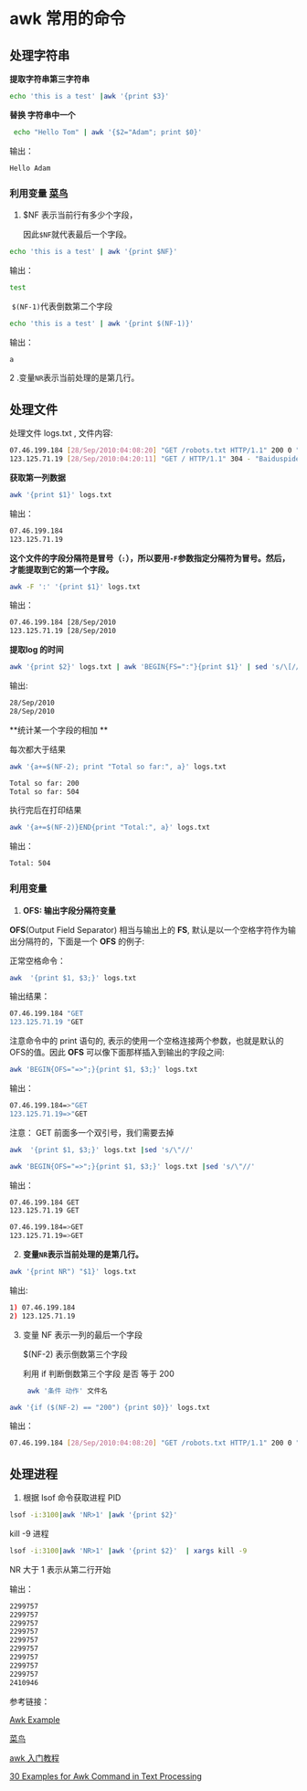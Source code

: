 # awk 常用的命令

## 处理字符串

**提取字符串第三字符串**

```sh
echo 'this is a test' |awk '{print $3}'
```





**替换 字符串中一个**

```sh
 echo "Hello Tom" | awk '{$2="Adam"; print $0}'
```

输出：

```sh
Hello Adam
```





### 利用变量    [菜鸟]( https://www.runoob.com/w3cnote/8-awesome-awk-built-in-variables.html)   

1. $NF  表示当前行有多少个字段，

   因此`$NF`就代表最后一个字段。

```sh
echo 'this is a test' | awk '{print $NF}'
```

输出：

```sh
test
```

​     `$(NF-1)`代表倒数第二个字段

```sh
echo 'this is a test' | awk '{print $(NF-1)}'
```

输出：

```sh
a
```

   2 .变量`NR`表示当前处理的是第几行。



## 处理文件

处理文件 logs.txt , 文件内容:

```sh
07.46.199.184 [28/Sep/2010:04:08:20] "GET /robots.txt HTTP/1.1" 200 0 "msnbot"
123.125.71.19 [28/Sep/2010:04:20:11] "GET / HTTP/1.1" 304 - "Baiduspider"
```

 **获取第一列数据**

```sh
awk '{print $1}' logs.txt
```

输出：

```sh
07.46.199.184
123.125.71.19
```

**这个文件的字段分隔符是冒号（`:`），所以要用`-F`参数指定分隔符为冒号。然后，才能提取到它的第一个字段。**

```sh
awk -F ':' '{print $1}' logs.txt
```

输出：

```sh
07.46.199.184 [28/Sep/2010
123.125.71.19 [28/Sep/2010
```



**提取log 的时间**

```sh
awk '{print $2}' logs.txt | awk 'BEGIN{FS=":"}{print $1}' | sed 's/\[//'
```

输出:

```sh
28/Sep/2010
28/Sep/2010
```



**统计某一个字段的相加 ** 

每次都大于结果

```sh
awk '{a+=$(NF-2); print "Total so far:", a}' logs.txt
```

```sh
Total so far: 200
Total so far: 504
```

执行完后在打印结果

```sh
awk '{a+=$(NF-2)}END{print "Total:", a}' logs.txt
```

输出：

```sh
Total: 504
```



###  利用变量 

1. **OFS: 输出字段分隔符变量**

**OFS**(Output Field Separator) 相当与输出上的 **FS**, 默认是以一个空格字符作为输出分隔符的，下面是一个 **OFS** 的例子:

正常空格命令：

```sh
awk  '{print $1, $3;}' logs.txt
```

输出结果：

```sh
07.46.199.184 "GET
123.125.71.19 "GET
```

注意命令中的 print 语句的, 表示的使用一个空格连接两个参数，也就是默认的OFS的值。因此 **OFS** 可以像下面那样插入到输出的字段之间:

```sh
awk 'BEGIN{OFS="=>";}{print $1, $3;}' logs.txt
```

输出：

```sh
07.46.199.184=>"GET
123.125.71.19=>"GET
```

注意： GET 前面多一个双引号，我们需要去掉

```sh
awk  '{print $1, $3;}' logs.txt |sed 's/\"//'

awk 'BEGIN{OFS="=>";}{print $1, $3;}' logs.txt |sed 's/\"//'
```

输出：

```sh
07.46.199.184 GET
123.125.71.19 GET

07.46.199.184=>GET
123.125.71.19=>GET
```



2. **变量`NR`表示当前处理的是第几行。**

```sh
awk '{print NR") "$1}' logs.txt
```

输出:

```sh
1) 07.46.199.184
2) 123.125.71.19
```

3. 变量 NF  表示一列的最后一个字段 

   $(NF-2) 表示倒数第三个字段    

   利用 if 判断倒数第三个字段 是否 等于  200

   ```sh
    awk '条件 动作' 文件名
   ```

```sh
awk '{if ($(NF-2) == "200") {print $0}}' logs.txt
```

输出：

```sh
07.46.199.184 [28/Sep/2010:04:08:20] "GET /robots.txt HTTP/1.1" 200 0 "msnbot"
```







## 处理进程

1. 根据 lsof 命令获取进程 PID

```sh
lsof -i:3100|awk 'NR>1' |awk '{print $2}' 
```

  kill  -9 进程

```sh
lsof -i:3100|awk 'NR>1' |awk '{print $2}'  | xargs kill -9
```



NR  大于  1 表示从第二行开始

输出：

```sh
2299757
2299757
2299757
2299757
2299757
2299757
2299757
2299757
2299757
2410946
```



参考链接：

[Awk Example](https://gregable.com/2010/09/why-you-should-know-just-little-awk.html)

[菜鸟](https://www.runoob.com/linux/linux-comm-awk.html)

[awk 入门教程](https://www.ruanyifeng.com/blog/2018/11/awk.html)

[30 Examples for Awk Command in Text Processing](https://likegeeks.com/awk-command/)
